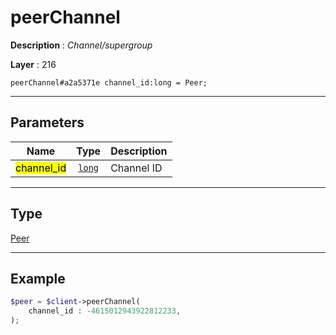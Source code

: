 # peerChannel

**Description** : *Channel/supergroup*

**Layer** : 216

```tl
peerChannel#a2a5371e channel_id:long = Peer;
```

---

## Parameters

| Name | Type | Description |
| :---: | :---: | :--- |
| <mark>channel_id</mark> | [`long`](type/long) | Channel ID |

---

## Type

[Peer](type/Peer)

---

## Example

```php
$peer = $client->peerChannel(
	channel_id : -4615012943922812233,
);
```